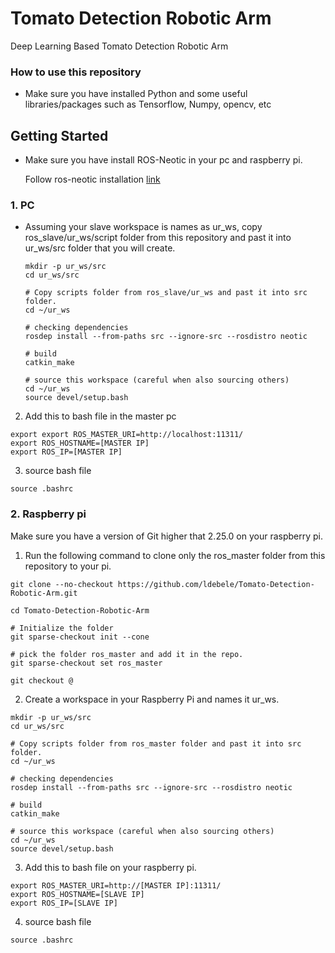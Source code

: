 # Tomato Detection Robotic Arm
Deep Learning Based Tomato Detection Robotic Arm

### How to use this repository

- Make sure you have installed Python and some useful libraries/packages such as Tensorflow, Numpy, opencv, etc 


## Getting Started
- Make sure you have install ROS-Neotic in your pc and raspberry pi. 

    Follow ros-neotic installation 
[link](http://wiki.ros.org/noetic) 


### 1. PC
- Assuming your slave workspace is names as ur_ws, copy ros_slave/ur_ws/script folder from this repository and past it into ur_ws/src folder that you will create.
    ```
    mkdir -p ur_ws/src
    cd ur_ws/src

    # Copy scripts folder from ros_slave/ur_ws and past it into src folder.
    cd ~/ur_ws

    # checking dependencies
    rosdep install --from-paths src --ignore-src --rosdistro neotic

    # build 
    catkin_make

    # source this workspace (careful when also sourcing others)
    cd ~/ur_ws
    source devel/setup.bash
    ```

2. Add this to bash file in the master pc
```
export export ROS_MASTER_URI=http://localhost:11311/
export ROS_HOSTNAME=[MASTER IP]
export ROS_IP=[MASTER IP]
```
3. source bash file
```
source .bashrc
```



### 2. Raspberry pi
Make sure you have a version of Git higher that 2.25.0 on your raspberry pi.
1. Run the following command to clone only the ros_master folder from this repository to your pi.
```
git clone --no-checkout https://github.com/ldebele/Tomato-Detection-Robotic-Arm.git

cd Tomato-Detection-Robotic-Arm

# Initialize the folder
git sparse-checkout init --cone

# pick the folder ros_master and add it in the repo.
git sparse-checkout set ros_master

git checkout @
``` 

2. Create a workspace in your Raspberry Pi and names it ur_ws.
```
mkdir -p ur_ws/src
cd ur_ws/src

# Copy scripts folder from ros_master folder and past it into src folder.
cd ~/ur_ws

# checking dependencies
rosdep install --from-paths src --ignore-src --rosdistro neotic

# build 
catkin_make

# source this workspace (careful when also sourcing others)
cd ~/ur_ws
source devel/setup.bash
```

3. Add this to bash file on your raspberry pi.
```
export ROS_MASTER_URI=http://[MASTER IP]:11311/
export ROS_HOSTNAME=[SLAVE IP]
export ROS_IP=[SLAVE IP]
```
4. source bash file
```
source .bashrc
```
